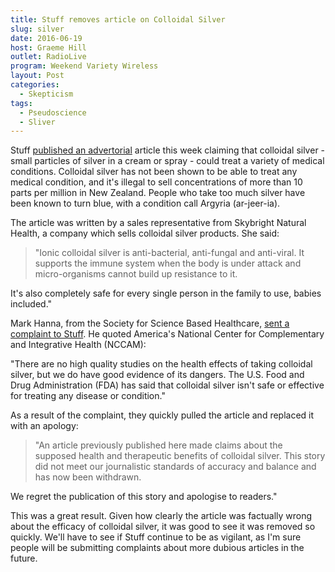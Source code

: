 ```yaml
---
title: Stuff removes article on Colloidal Silver
slug: silver
date: 2016-06-19
host: Graeme Hill
outlet: RadioLive
program: Weekend Variety Wireless
layout: Post
categories:
  - Skepticism
tags:
  - Pseudoscience
  - Sliver
---
```


Stuff [published an advertorial](http://www.stuff.co.nz/life-style/beauty/80087820/colloidal-silver-the-wonder-liquid-that-has-multiple-beauty-uses) article this week claiming that colloidal silver - small particles of silver in a cream or spray - could treat a variety of medical conditions. Colloidal silver has not been shown to be able to treat any medical condition, and it's illegal to sell concentrations of more than 10 parts per million in New Zealand. People who take too much silver have been known to turn blue, with a condition call Argyria (ar-jeer-ia).

<!-- more -->

The article was written by a sales representative from Skybright Natural Health, a company which sells colloidal silver products. She said:

> "Ionic colloidal silver is anti-bacterial, anti-fungal and anti-viral. It supports the immune system when the body is under attack and micro-organisms cannot build up resistance to it.

It's also completely safe for every single person in the family to use, babies included."

Mark Hanna, from the Society for Science Based Healthcare, [sent a complaint to Stuff](https://honestuniverse.com/2016/06/16/colloidal-silver-blues/). He quoted America's National Center for Complementary and Integrative Health (NCCAM):

"There are no high quality studies on the health effects of taking colloidal silver, but we do have good evidence of its dangers. The U.S. Food and Drug Administration (FDA) has said that colloidal silver isn't safe or effective for treating any disease or condition."

As a result of the complaint, they quickly pulled the article and replaced it with an apology:

> "An article previously published here made claims about the supposed health and therapeutic benefits of colloidal silver. This story did not meet our journalistic standards of accuracy and balance and has now been withdrawn.

We regret the publication of this story and apologise to readers."

This was a great result. Given how clearly the article was factually wrong about the efficacy of colloidal silver, it was good to see it was removed so quickly. We'll have to see if Stuff continue to be as vigilant, as I'm sure people will be submitting complaints about more dubious articles in the future.
